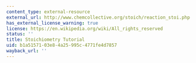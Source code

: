 ```yaml
---
content_type: external-resource
external_url: http://www.chemcollective.org/stoich/reaction_stoi.php
has_external_license_warning: true
license: https://en.wikipedia.org/wiki/All_rights_reserved
status: ''
title: Stoichiometry Tutorial
uid: b1a51571-03e8-4a25-995c-4771fe4d7857
wayback_url: ''
---
```

